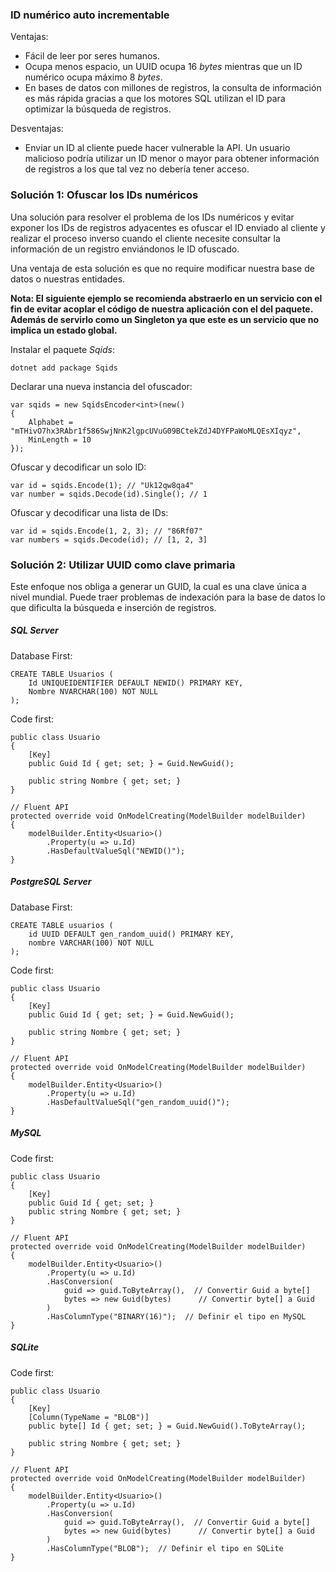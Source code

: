 ### ID numérico auto incrementable

Ventajas:

- Fácil de leer por seres humanos.
- Ocupa menos espacio, un UUID ocupa 16 *bytes* mientras que un ID numérico ocupa máximo 8 *bytes*.
- En bases de datos con millones de registros, la consulta de información es más rápida gracias a que los motores SQL utilizan el ID para optimizar la búsqueda de registros.

Desventajas:

- Enviar un ID al cliente puede hacer vulnerable la API. Un usuario malicioso podría utilizar un ID menor o mayor para obtener información de registros a los que tal vez no debería tener acceso.
### Solución 1: Ofuscar los IDs numéricos

Una solución para resolver el problema de los IDs numéricos y evitar exponer los IDs de registros adyacentes es ofuscar el ID enviado al cliente y realizar el proceso inverso cuando el cliente necesite consultar la información de un registro enviándonos le ID ofuscado.

Una ventaja de esta solución es que no require modificar nuestra base de datos o nuestras entidades.

**Nota: El siguiente ejemplo se recomienda abstraerlo en un servicio con el fin de evitar acoplar el código de nuestra aplicación con el del paquete. Además de servirlo como un Singleton ya que este es un servicio que no implica un estado global.**

Instalar el paquete *Sqids*:

```
dotnet add package Sqids
```

Declarar una nueva instancia del ofuscador:

```
var sqids = new SqidsEncoder<int>(new()
{
    Alphabet = "mTHivO7hx3RAbr1f586SwjNnK2lgpcUVuG09BCtekZdJ4DYFPaWoMLQEsXIqyz",
    MinLength = 10
});
```

Ofuscar y decodificar un solo ID:

```
var id = sqids.Encode(1); // "Uk12qw8qa4"
var number = sqids.Decode(id).Single(); // 1
```

Ofuscar y decodificar una lista de IDs:

```
var id = sqids.Encode(1, 2, 3); // "86Rf07"
var numbers = sqids.Decode(id); // [1, 2, 3]
```
### Solución 2: Utilizar UUID como clave primaria

Este enfoque nos obliga a generar un GUID, la cual es una clave única a nivel mundial. Puede traer problemas de indexación para la base de datos lo que dificulta la búsqueda e inserción de registros.
##### SQL Server

Database First:

```
CREATE TABLE Usuarios (
    Id UNIQUEIDENTIFIER DEFAULT NEWID() PRIMARY KEY,
    Nombre NVARCHAR(100) NOT NULL
);
```

Code first:

```
public class Usuario
{
    [Key]
    public Guid Id { get; set; } = Guid.NewGuid();

    public string Nombre { get; set; }
}

// Fluent API
protected override void OnModelCreating(ModelBuilder modelBuilder)
{
    modelBuilder.Entity<Usuario>()
        .Property(u => u.Id)
        .HasDefaultValueSql("NEWID()");
}
```
##### PostgreSQL Server

Database First:

```
CREATE TABLE usuarios (
    id UUID DEFAULT gen_random_uuid() PRIMARY KEY,
    nombre VARCHAR(100) NOT NULL
);
```

Code first:

```
public class Usuario
{
    [Key]
    public Guid Id { get; set; } = Guid.NewGuid();

    public string Nombre { get; set; }
}

// Fluent API
protected override void OnModelCreating(ModelBuilder modelBuilder)
{
    modelBuilder.Entity<Usuario>()
        .Property(u => u.Id)
        .HasDefaultValueSql("gen_random_uuid()");
}
```
##### MySQL

Code first:

```
public class Usuario
{
    [Key]
    public Guid Id { get; set; }
    public string Nombre { get; set; }
}

// Fluent API
protected override void OnModelCreating(ModelBuilder modelBuilder)
{
    modelBuilder.Entity<Usuario>()
        .Property(u => u.Id)
        .HasConversion(
            guid => guid.ToByteArray(),  // Convertir Guid a byte[]
            bytes => new Guid(bytes)      // Convertir byte[] a Guid
        )
        .HasColumnType("BINARY(16)");  // Definir el tipo en MySQL
}
```
##### SQLite

Code first:

```
public class Usuario
{
    [Key]
    [Column(TypeName = "BLOB")]
    public byte[] Id { get; set; } = Guid.NewGuid().ToByteArray();

    public string Nombre { get; set; }
}

// Fluent API
protected override void OnModelCreating(ModelBuilder modelBuilder)
{
    modelBuilder.Entity<Usuario>()
        .Property(u => u.Id)
        .HasConversion(
            guid => guid.ToByteArray(),  // Convertir Guid a byte[]
            bytes => new Guid(bytes)      // Convertir byte[] a Guid
        )
        .HasColumnType("BLOB");  // Definir el tipo en SQLite
}
```